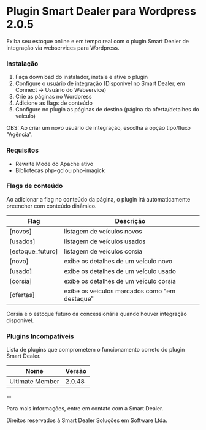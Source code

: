 
# Plugin Smart Dealer para Wordpress 2.0.5

Exiba seu estoque online e em tempo real com o plugin Smart Dealer de integração via webservices para Wordpress.

### Instalação

1. Faça download do instalador, instale e ative o plugin
2. Configure o usuário de integração (Disponível no Smart Dealer, em Connect -> Usuário do Webservice)
3. Crie as páginas no Wordpress
4. Adicione as flags de conteúdo
5. Configure no plugin as páginas de destino (página da oferta/detalhes do veículo)

OBS: Ao criar um novo usuário de integração, escolha a opção tipo/fluxo "Agência".

### Requisitos
* Rewrite Mode do Apache ativo
* Bibliotecas php-gd ou php-imagick

### Flags de conteúdo

Ao adicionar a flag no conteúdo da página, o plugin irá automaticamente preencher com conteúdo dinâmico.

| Flag          |  Descrição  |
| ------------- | ------------- 
| [novos]            | listagem de veículos novos
| [usados]            | listagem de veículos usados
| [estoque_futuro]            | listagem de veículos corsia
| [novo]            | exibe os detalhes de um veículo novo
| [usado]            | exibe os detalhes de um veículo usado
| [corsia]            | exibe os detalhes de um veículo corsia
| [ofertas]            | exibe os veiculos marcados como "em destaque"

Corsia é o estoque futuro da concessionária quando houver integração disponível. 

### Plugins Incompatíveis

Lista de plugins que comprometem o funcionamento correto do plugin Smart Dealer. 

| Nome         |  Versão  |
| ------------- | ------------- 
| Ultimate Member            | 2.0.48

--

Para mais informações, entre em contato com a Smart Dealer.

Direitos reservados à Smart Dealer Soluções em Software Ltda.
